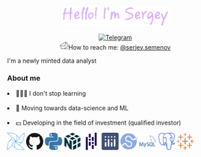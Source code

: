 <p align="center">
  <a href="https://github.com/semenov-s"><img width="250px" alt="Hello! I'm Sergey" src="./icon/jb1sa5dxrror1j5prbjskhu8ciho-2.png" /></a>
</p>
<p align="center">
  <a href="https://t.me/sergey_a_semenov"><img alt="Telegram" src="https://img.shields.io/badge/Telegram-2CA5E0?style=for-the-badge&logo=telegram&logoColor=white" /></a>
  <br />
  <a href="mailto:serjey.semenov@yandex.ru"><img width="20" alt="MailBox" src="./icon/mail-box-email-post-delivery-envelope_108534.svg" /></a>How to reach me: <a       href="mailto:serjey.semenov@yandex.ru">@serjey.semenov</a>
</p>
<p>
I'm a newly minted data analyst
</p>
<div align="left">
  <h3>About me</h4>
  <p>
    <li> 👨🏻‍🎓 I don't stop learning</li></br>
    <li>🚀 Moving towards data-science and ML</li></br>
    <li>💵 Developing in the field of investment (qualified investor)</li>
  </p>
  <a href="#"><img width="40" alt="apacheairflow" src="./icon/apacheairflow-color.svg" /></a>
  <a href="#"><img width="40" alt="github" src="./icon/github-color.svg" /></a>
  <a href="#"><img width="40" alt="python" src="./icon/python-color.svg" /></a>
  <a href="#"><img width="40" alt="numpy" src="./icon/numpy-color.svg" /></a>
  <a href="#"><img width="40" alt="pandas" src="./icon/pandas-color.svg" /></a>
  <a href="#"><img width="40" alt="plotly" src="./icon/plotly-color.svg" /></a>
  <a href="#"><img width="40" alt="scipy" src="./icon/scipy-color.svg" /></a>
  <a href="#"><img width="40" alt="mysql" src="./icon/mysql-color.svg" /></a>
  <a href="#"><img width="40" alt="postgresql" src="./icon/postgresql-color.svg" /></a>
  <a href="#"><img width="40" alt="tableau" src="./icon/tableau-color.svg" /></a>
</div>




<br />


<!--
**semenov-s/semenov-s** is a ✨ _special_ ✨ repository because its `README.md` (this file) appears on your GitHub profile.

Here are some ideas to get you started:

- 🔭 I’m currently working on ...
- 🌱 I’m currently learning ...
- 👯 I’m looking to collaborate on ...
- 🤔 I’m looking for help with ...
- 💬 Ask me about ...
- 📫 How to reach me: ...
- 😄 Pronouns: ...
- ⚡ Fun fact: ...
-->
